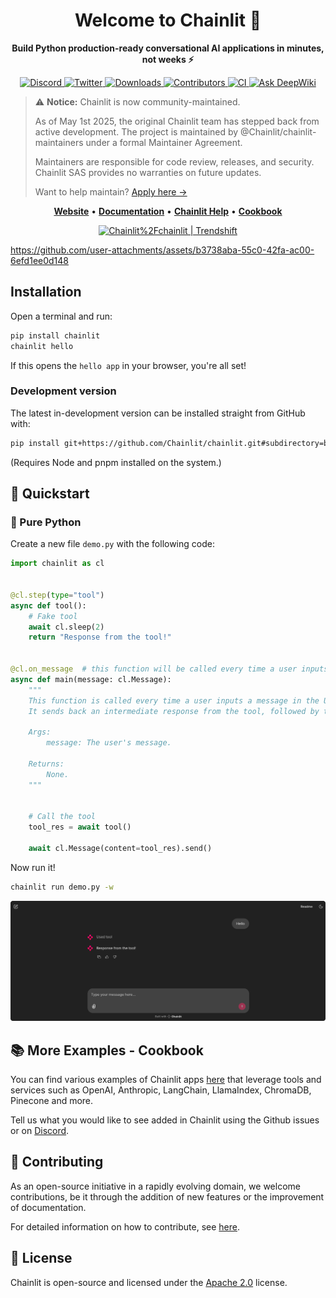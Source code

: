 <h1 style="text-align: center;">Welcome to Chainlit 👋</h1>

<p style="text-align: center;">
  <b>Build Python production-ready conversational AI applications in minutes, not weeks ⚡️</b>
</p>

<p style="text-align: center;">
  <a href="https://discord.gg/k73SQ3FyUh" rel="nofollow">
    <img alt="Discord" src="https://img.shields.io/discord/1088038867602526210" style="max-width: 100%;">
  </a>
  <a href="https://twitter.com/chainlit_io" rel="nofollow">
    <img alt="Twitter" src="https://img.shields.io/twitter/url/https/twitter.com/chainlit_io.svg?style=social&label=Follow%20%40chainlit_io" style="max-width: 100%;">
  </a>
  <a href="https://pypistats.org/packages/chainlit" rel="nofollow">
    <img alt="Downloads" src="https://img.shields.io/pypi/dm/chainlit" style="max-width: 100%;">
  </a>
  <a href="https://github.com/Chainlit/chainlit/graphs/contributors" rel="nofollow">
    <img alt="Contributors" src="https://img.shields.io/github/contributors/Chainlit/chainlit" style="max-width: 100%;">
  </a>
  <a href="https://github.com/Chainlit/chainlit/actions/workflows/ci.yaml" rel="nofollow">
    <img alt="CI" src="https://github.com/Chainlit/chainlit/actions/workflows/ci.yaml/badge.svg" style="max-width: 100%;">
  </a>
  <a href="https://deepwiki.com/Chainlit/chainlit" rel="nofollow">
    <img alt="Ask DeepWiki" src="https://deepwiki.com/badge.svg">
  </a>
</p>

> ⚠️ **Notice:** Chainlit is now community-maintained.
>
> As of May 1st 2025, the original Chainlit team has stepped back from active development. The project is maintained by @Chainlit/chainlit-maintainers under a formal Maintainer Agreement.
>
> Maintainers are responsible for code review, releases, and security.  
> Chainlit SAS provides no warranties on future updates.
>
> Want to help maintain? [Apply here →](https://docs.google.com/forms/d/e/1FAIpQLSf6CllNWnKBnDIoj0m-DnHU6b0dj8HYFGixKy-_qNi_rD4iNA/viewform)

<p align="center">
    <a href="https://chainlit.io"><b>Website</b></a>  •  
    <a href="https://docs.chainlit.io"><b>Documentation</b></a>  •  
    <a href="https://help.chainlit.io"><b>Chainlit Help</b></a>  •  
    <a href="https://github.com/Chainlit/cookbook"><b>Cookbook</b></a>
</p>

<p align="center">
    <a href="https://trendshift.io/repositories/6708" target="_blank"><img src="https://trendshift.io/api/badge/repositories/6708" alt="Chainlit%2Fchainlit | Trendshift" style="width: 250px; height: 45px;" width="250" height="45"/></a>
</p>

https://github.com/user-attachments/assets/b3738aba-55c0-42fa-ac00-6efd1ee0d148


## Installation

Open a terminal and run:

```sh
pip install chainlit
chainlit hello
```

If this opens the `hello app` in your browser, you're all set!

### Development version

The latest in-development version can be installed straight from GitHub with:

```sh
pip install git+https://github.com/Chainlit/chainlit.git#subdirectory=backend/
```

(Requires Node and pnpm installed on the system.)

## 🚀 Quickstart

### 🐍 Pure Python

Create a new file `demo.py` with the following code:

```python
import chainlit as cl


@cl.step(type="tool")
async def tool():
    # Fake tool
    await cl.sleep(2)
    return "Response from the tool!"


@cl.on_message  # this function will be called every time a user inputs a message in the UI
async def main(message: cl.Message):
    """
    This function is called every time a user inputs a message in the UI.
    It sends back an intermediate response from the tool, followed by the final answer.

    Args:
        message: The user's message.

    Returns:
        None.
    """


    # Call the tool
    tool_res = await tool()

    await cl.Message(content=tool_res).send()
```

Now run it!

```sh
chainlit run demo.py -w
```

<img src="/images/quick-start.png" alt="Quick Start"></img>

## 📚 More Examples - Cookbook

You can find various examples of Chainlit apps [here](https://github.com/Chainlit/cookbook) that leverage tools and services such as OpenAI, Anthropiс, LangChain, LlamaIndex, ChromaDB, Pinecone and more.

Tell us what you would like to see added in Chainlit using the Github issues or on [Discord](https://discord.gg/k73SQ3FyUh).

## 💁 Contributing

As an open-source initiative in a rapidly evolving domain, we welcome contributions, be it through the addition of new features or the improvement of documentation.

For detailed information on how to contribute, see [here](/CONTRIBUTING.md).

## 📃 License

Chainlit is open-source and licensed under the [Apache 2.0](LICENSE) license.
